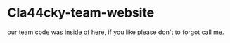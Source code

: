 # Cla44cky-team-website
our team code was inside of here, if you like please don't to forgot call me.
